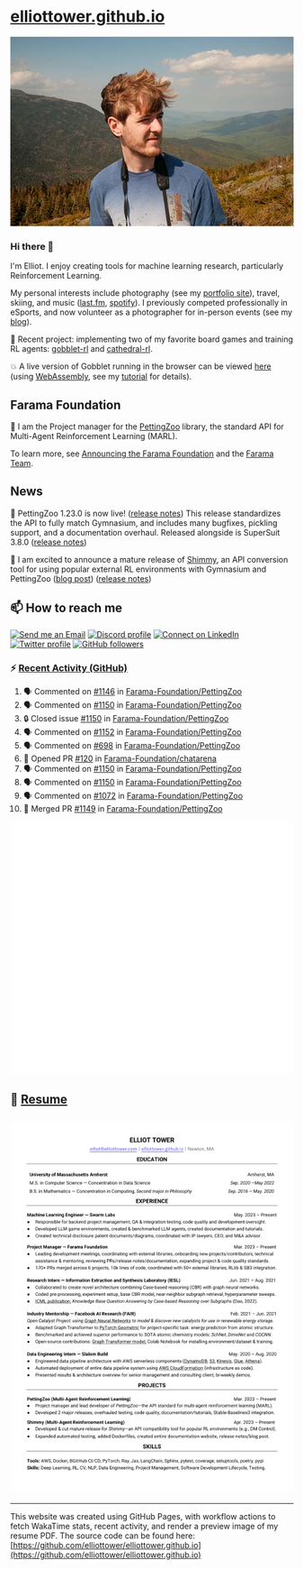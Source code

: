 # [elliottower.github.io](https://github.com/elliottower/elliottower.github.io)

[![A wild Elliot on Mt Washington](https://raw.githubusercontent.com/elliottower/elliottower.github.io/main/src/jpg/DSCF7539-600px.jpg?raw=true)](https://raw.githubusercontent.com/elliottower/elliottower.github.io/main/src/jpg/DSCF7539.jpg?raw=true)

### Hi there 👋

I'm Elliot. I enjoy creating tools for machine learning research, particularly Reinforcement Learning.

My personal interests include photography (see my [portfolio site](https://www.elliottower.com/)), travel, skiing, and music ([last.fm](https://www.last.fm/user/ajsdlfkwer), [spotify](https://open.spotify.com/user/12132818380)). I previously competed professionally in eSports, and now volunteer as a photographer for in-person events (see my [blog](https://www.elliottower.com/stories/?category=events)).

🤖 Recent project: implementing two of my favorite board games and training RL agents: [gobblet-rl](https://github.com/elliottower/gobblet-rl) and [cathedral-rl](https://github.com/elliottower/cathedral-rl). 

💥 A live version of Gobblet running in the browser can be viewed [here](https://elliottower.github.io/gobblet-rl/) (using [WebAssembly](https://webassembly.org/), see my [tutorial](https://github.com/elliottower/gobblet-rl/blob/main/tutorials/WebAssembly/web_assembly.md) for details).

## Farama Foundation

🚀 I am the Project manager for the [PettingZoo](https://github.com/Farama-Foundation/PettingZoo) library, the standard API for Multi-Agent Reinforcement Learning (MARL). 

To learn more, see [Announcing the Farama Foundation](https://farama.org/Announcing-The-Farama-Foundation) and the [Farama Team](https://farama.org/team).

## News

🎉 PettingZoo 1.23.0 is now live! ([release notes](https://github.com/Farama-Foundation/PettingZoo/releases/tag/1.23.0)) This release standardizes the API to fully match Gymnasium, and includes many bugfixes, pickling support, and a documentation overhaul. Released alongside is SuperSuit 3.8.0 ([release notes](https://github.com/Farama-Foundation/SuperSuit/releases/tag/3.8.0)) 

<!-- ![GitHub Release Date](https://img.shields.io/github/release-date/Farama-Foundation/PettingZoo) -->

🎉 I am excited to announce a mature release of [Shimmy](https://github.com/Farama-Foundation/Shimmy), an API conversion tool for using popular external RL environments with Gymnasium and PettingZoo ([blog post](https://farama.org/Announcing-Shimmy)) ([release notes](https://github.com/Farama-Foundation/Shimmy/releases/tag/v1.0.0)) 

## 📫 How to reach me

 [![Send me an Email](https://img.shields.io/badge/email-elliot%40elliottower.com-blue)](mailto:elliot@elliottower.com)
 [![Discord profile](https://img.shields.io/badge/Discord-7289DA?style=flat&logo=discord&logoColor=white)](https://discord.com/users/83091537923145728)
 [![Connect on LinkedIn](https://img.shields.io/badge/--linkedin?label=LinkedIn&logo=LinkedIn&style=social)](https://www.linkedin.com/in/elliot-tower)
 [![Twitter profile](https://img.shields.io/twitter/follow/elliottower?style=social)](https://twitter.com/ElliotTower/)
 [![GitHub followers](https://img.shields.io/github/followers/elliottower?style=social)](https://github.com/elliottower/)

### ⚡ [Recent Activity (GitHub)](https://github.com/elliottower)

<!--START_SECTION:activity-->
1. 🗣 Commented on [#1146](https://github.com/Farama-Foundation/PettingZoo/issues/1146#issuecomment-1883233958) in [Farama-Foundation/PettingZoo](https://github.com/Farama-Foundation/PettingZoo)
2. 🗣 Commented on [#1150](https://github.com/Farama-Foundation/PettingZoo/issues/1150#issuecomment-1883232659) in [Farama-Foundation/PettingZoo](https://github.com/Farama-Foundation/PettingZoo)
3. 🔒 Closed issue [#1150](https://github.com/Farama-Foundation/PettingZoo/issues/1150) in [Farama-Foundation/PettingZoo](https://github.com/Farama-Foundation/PettingZoo)
4. 🗣 Commented on [#1152](https://github.com/Farama-Foundation/PettingZoo/pull/1152#issuecomment-1883231274) in [Farama-Foundation/PettingZoo](https://github.com/Farama-Foundation/PettingZoo)
5. 🗣 Commented on [#698](https://github.com/Farama-Foundation/PettingZoo/issues/698#issuecomment-1883210453) in [Farama-Foundation/PettingZoo](https://github.com/Farama-Foundation/PettingZoo)
6. 💪 Opened PR [#120](https://github.com/Farama-Foundation/chatarena/pull/120) in [Farama-Foundation/chatarena](https://github.com/Farama-Foundation/chatarena)
7. 🗣 Commented on [#1150](https://github.com/Farama-Foundation/PettingZoo/issues/1150#issuecomment-1871225276) in [Farama-Foundation/PettingZoo](https://github.com/Farama-Foundation/PettingZoo)
8. 🗣 Commented on [#1150](https://github.com/Farama-Foundation/PettingZoo/issues/1150#issuecomment-1871223909) in [Farama-Foundation/PettingZoo](https://github.com/Farama-Foundation/PettingZoo)
9. 🗣 Commented on [#1072](https://github.com/Farama-Foundation/PettingZoo/issues/1072#issuecomment-1871221638) in [Farama-Foundation/PettingZoo](https://github.com/Farama-Foundation/PettingZoo)
10. 🎉 Merged PR [#1149](https://github.com/Farama-Foundation/PettingZoo/pull/1149) in [Farama-Foundation/PettingZoo](https://github.com/Farama-Foundation/PettingZoo)
<!--END_SECTION:activity-->


<picture>
  <a href="https://metrics.lecoq.io/insights?user=elliottower">
   <img src="/github-metrics.svg" alt="Metrics">
  </a>
</picture>

## 📄 [Resume](https://elliottower.github.io/src/pdf/resume.pdf)

<!-- PDF-TO-MARKDOWN:START -->
![Page 1](src/png/page1.png "Page 1")
---
<!-- PDF-TO-MARKDOWN:END -->

----

This website was created using GitHub Pages, with workflow actions to fetch WakaTime stats, recent activity, and render a preview image of my resume PDF. The source code can be found here: [https://github.com/elliottower/elliottower.github.io](https://github.com/elliottower/elliottower.github.io)
